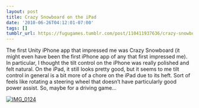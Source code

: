 ```yaml
---
layout: post
title: Crazy Snowboard on the iPad
date: '2010-06-26T04:12:01-07:00'
tags: []
tumblr_url: https://fugugames.tumblr.com/post/110411937636/crazy-snowboard-on-the-ipad
---
```

The first Unity iPhone app that impressed me was Crazy Snowboard (it might even have been the first iPhone app of any that first impressed me). In particular, I thought the tilt control on the iPhone was really polished and felt natural. On the iPad, it still looks pretty good, but it seems to me tilt control in general is a bit more of a chore on the iPad due to its heft. Sort of feels like rotating a steering wheel that doesn’t have particularly good power assist. So, maybe for a driving game…

[![](http://itshardtofondlepenguins.com/wp-content/uploads/2010/06/IMG_01241.png "IMG\_0124")](http://itshardtofondlepenguins.com/wp-content/uploads/2010/06/IMG_01241.png)

